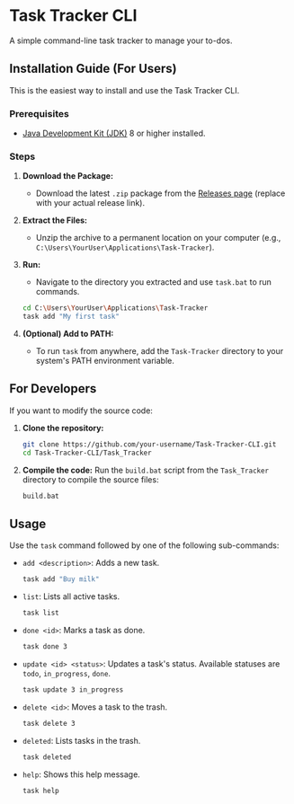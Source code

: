 # Task Tracker CLI

A simple command-line task tracker to manage your to-dos.

## Installation Guide (For Users)

This is the easiest way to install and use the Task Tracker CLI.

### Prerequisites

- [Java Development Kit (JDK)](https://www.oracle.com/java/technologies/downloads/) 8 or higher installed.

### Steps

1. **Download the Package:**
   - Download the latest `.zip` package from the [Releases page](https://github.com/your-username/Task-Tracker-CLI/releases) (replace with your actual release link).

2. **Extract the Files:**
   - Unzip the archive to a permanent location on your computer (e.g., `C:\Users\YourUser\Applications\Task-Tracker`).

3. **Run:**
   - Navigate to the directory you extracted and use `task.bat` to run commands.
   ```bash
   cd C:\Users\YourUser\Applications\Task-Tracker
   task add "My first task"
   ```

4. **(Optional) Add to PATH:**
   - To run `task` from anywhere, add the `Task-Tracker` directory to your system's PATH environment variable.

## For Developers

If you want to modify the source code:

1. **Clone the repository:**
   ```bash
   git clone https://github.com/your-username/Task-Tracker-CLI.git
   cd Task-Tracker-CLI/Task_Tracker
   ```

2. **Compile the code:**
   Run the `build.bat` script from the `Task_Tracker` directory to compile the source files:
   ```bash
   build.bat
   ```

## Usage

Use the `task` command followed by one of the following sub-commands:

- `add <description>`: Adds a new task.
  ```bash
  task add "Buy milk"
  ```

- `list`: Lists all active tasks.
  ```bash
  task list
  ```

- `done <id>`: Marks a task as done.
  ```bash
  task done 3
  ```

- `update <id> <status>`: Updates a task's status. Available statuses are `todo`, `in_progress`, `done`.
  ```bash
  task update 3 in_progress
  ```

- `delete <id>`: Moves a task to the trash.
  ```bash
  task delete 3
  ```

- `deleted`: Lists tasks in the trash.
  ```bash
  task deleted
  ```

- `help`: Shows this help message.
  ```bash
  task help
  ```
